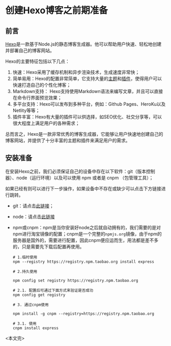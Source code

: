 # 创建Hexo博客之前期准备


## 前言

[Hexo](https://hexo.io/zh-cn/index.html)是一款基于Node.js的静态博客生成器。他可以帮助用户快速、轻松地创建并部署自己的博客网站。

Hexo的主要特征包括以下几点：

1. 快速：Hexo采用了缓存机制和异步渲染技术，生成速度非常快；
2. 简单易用：Hexo的配置非常简单，它支持大量的[主题](https://hexo.io/themes/)和[插件](https://hexo.io/plugins/)，使得用户可以快速打造自己的个性化博客；
3. Markdown支持： Hexo支持使用Markdown语法来编写文章，并且可以直接在命令行界面预览效果；
4. 多平台支持：Hexo可以发布到多种平台，例如：Github Pages、HeroKu以及Netlity等等；
5. 插件丰富：Hexo有大量的插件可以供选择，如SEO优化、社交分享等，可以很大程度上满足用户的各种需求；

总而言之，Hexo是一款非常优秀的博客生成器，它能够让用户快速地创建自己的博客网站，并提供了十分丰富的主题和插件来满足用户的需求。

## 安装准备

在安装Hexo之前，我们必须保证自己的设备中存在以下软件：git（版本控制器）、node（运行环境）以及可以使用 npm 或者是 cnpm （包管理工具）；

如果已经有则可以进行下一步操作，如果设备中不存在或缺少可以点击下方链接进行跳转。

- git：请点击[此链接](https://git-scm.com/)；

- node：请点击[此链接](https://nodejs.org/zh-cn)

- npm或cnpm：npm是当你安装好node之后就自动拥有的，我们需要的是对npm进行淘宝镜像的配置；cnpm是一个完整的`npmjs.org`镜像，由于npm的服务器是国外的，需要进行配置，因此cnpm便应运而生，用法都是差不多的，只是需要先下载后配置再使用。

  ```shell
  # 1.临时使用
  npm --registry https://registry.npm.taobao.org install express
  
  # 2.持久使用
  
  npm config set registry https://registry.npm.taobao.org
  
  # 2.1. 配置后可通过下面方式来验证是否成功
  npm config get registry
  
  # 3. 通过cnpm使用
  
  npm install -g cnpm --registry=https://registry.npm.taobao.org
  
  # 3.1. 使用
  cnpm install express 
  ```

<本文完>

